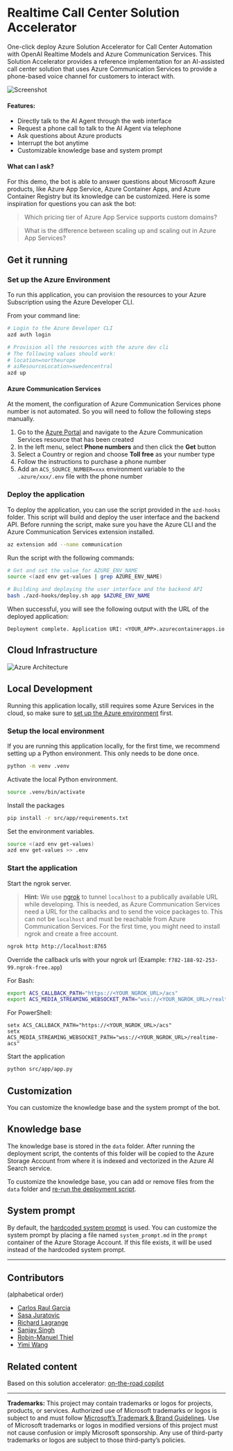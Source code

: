 # Realtime Call Center Solution Accelerator

One-click deploy Azure Solution Accelerator for Call Center Automation with OpenAI Realtime Models and Azure Communication Services. This Solution Accelerator provides a reference implementation for an AI-assisted call center solution that uses Azure Communication Services to provide a phone-based voice channel for customers to interact with.

![Screenshot](screenshot.png)

#### Features:

- Directly talk to the AI Agent through the web interface
- Request a phone call to talk to the AI Agent via telephone
- Ask questions about Azure products
- Interrupt the bot anytime
- Customizable knowledge base and system prompt

#### What can I ask?

For this demo, the bot is able to answer questions about Microsoft Azure products, like Azure App Service, Azure Container Apps, and Azure Container Registry but its knowledge can be customized. Here is some inspiration for questions you can ask the bot:

> Which pricing tier of Azure App Service supports custom domains?

> What is the difference between scaling up and scaling out in Azure App Services?

## Get it running

### Set up the Azure Environment

To run this application, you can provision the resources to your Azure Subscription using the Azure Developer CLI.

From your command line:

```bash
# Login to the Azure Developer CLI
azd auth login

# Provision all the resources with the azure dev cli
# The following values should work:
# location=northeurope
# aiResourceLocation=swedencentral
azd up
```

#### Azure Communication Services

At the moment, the configuration of Azure Communication Services phone number is not automated. So you will need to follow the following steps manually.

1. Go to the [Azure Portal](https://portal.azure.com) and navigate to the Azure Communication Services resource that has been created
1. In the left menu, select **Phone numbers** and then click the **Get** button
1. Select a Country or region and choose **Toll free** as your number type
1. Follow the instructions to purchase a phone number
1. Add an `ACS_SOURCE_NUMBER=xxx` environment variable to the `.azure/xxx/.env` file with the phone number

### Deploy the application

To deploy the application, you can use the script provided in the `azd-hooks` folder. This script will build and deploy the user interface and the backend API. Before running the script, make sure you have the Azure CLI and the Azure Communication Services extension installed.

```bash
az extension add --name communication
```

Run the script with the following commands:

```bash
# Get and set the value for AZURE_ENV_NAME
source <(azd env get-values | grep AZURE_ENV_NAME)

# Building and deploying the user interface and the backend API
bash ./azd-hooks/deploy.sh app $AZURE_ENV_NAME
```

When successful, you will see the following output with the URL of the deployed application:

```
Deployment complete. Application URI: <YOUR_APP>.azurecontainerapps.io
```

## Cloud Infrastructure

![Azure Architecture](architecture.png)

## Local Development

Running this application locally, still requires some Azure Services in the cloud, so make sure to [set up the Azure environment](#set-up-the-azure-environment) first.

### Setup the local environment

If you are running this application locally, for the first time, we recommend setting up a Python environment. This only needs to be done once.

```bash
python -m venv .venv
```

Activate the local Python environment.

```bash
source .venv/bin/activate
```

Install the packages

```bash
pip install -r src/app/requirements.txt
```

Set the environment variables.

```bash
source <(azd env get-values)
azd env get-values >> .env
```

### Start the application

Start the ngrok server.

> **Hint:** We use [ngrok](https://ngrok.com/) to tunnel `localhost` to a publically available URL while developing. This is needed, as Azure Communication Services need a URL for the callbacks and to send the voice packages to. This can not be `localhost` and must be reachable from Azure Communication Services. For the first time, you might need to install ngrok and create a free account.

```bash
ngrok http http://localhost:8765
```

Override the callback urls with your ngrok url (Example: `f782-188-92-253-99.ngrok-free.app`)

For Bash:

```bash
export ACS_CALLBACK_PATH="https://<YOUR_NGROK_URL>/acs"
export ACS_MEDIA_STREAMING_WEBSOCKET_PATH="wss://<YOUR_NGROK_URL>/realtime-acs"
```

For PowerShell:

```pwsh
setx ACS_CALLBACK_PATH="https://<YOUR_NGROK_URL>/acs"
setx ACS_MEDIA_STREAMING_WEBSOCKET_PATH="wss://<YOUR_NGROK_URL>/realtime-acs"
```

Start the application

```bash
python src/app/app.py
```

## Customization

You can customize the knowledge base and the system prompt of the bot.

## Knowledge base

The knowledge base is stored in the `data` folder. After running the deployment script, the contents of this folder will be copied to the Azure Storage Account from where it is indexed and vectorized in the Azure AI Search service.

To customize the knowledge base, you can add or remove files from the `data` folder and [re-run the deployment script](#deploy-the-application).

## System prompt

By default, the [hardcoded system prompt](src/app/system_prompt.md) is used. You can customize the system prompt by placing a file named `system_prompt.md` in the `prompt` container of the Azure Storage Account. If this file exists, it will be used instead of the hardcoded system prompt.

---

## Contributors

(alphabetical order)

- [Carlos Raul Garcia](https://www.linkedin.com/in/carlosgarcialalicata/)
- [Sasa Juratovic](https://www.linkedin.com/in/sasajuratovic/)
- [Richard Lagrange](https://www.linkedin.com/in/richard-lagrange/)
- [Sanjay Singh](https://www.linkedin.com/in/san360/)
- [Robin-Manuel Thiel](https://www.linkedin.com/in/robinmanuelthiel/)
- [Yimi Wang](https://www.linkedin.com/in/yimiwang/)

## Related content

Based on this solution accelerator: [on-the-road copilot](https://github.com/Azure-Samples/on-the-road-copilot)

---

**Trademarks:** This project may contain trademarks or logos for projects, products, or services. Authorized use of Microsoft trademarks or logos is subject to and must follow [Microsoft’s Trademark & Brand Guidelines](https://www.microsoft.com/en-us/legal/intellectualproperty/trademarks/usage/general). Use of Microsoft trademarks or logos in modified versions of this project must not cause confusion or imply Microsoft sponsorship. Any use of third-party trademarks or logos are subject to those third-party’s policies.
